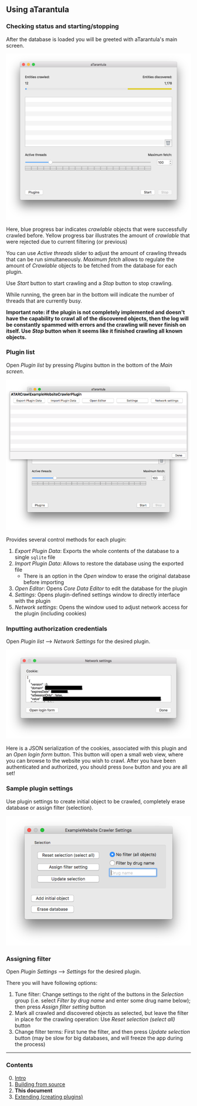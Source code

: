 
## Using aTarantula ##

### Checking status and starting/stopping ###

After the database is loaded you will be greeted with aTarantula's main screen.

![Main screen](/docs/imgs/main_screen.png)

Here, blue progress bar indicates *crawlable* objects that were successfully crawled before. Yellow progress
bar illustrates the amount of *crawlable* that were rejected due to current filtering (or previous)

You can use *Active threads* slider to adjust the amount of crawling threads that can be run simultaneously.
*Maximum fetch* allows to regulate the amount of *Crawlable* objects to be fetched from the database
for each plugin.

Use *Start* button to start crawling and a *Stop* button to stop crawling.

While running, the green bar in the bottom will indicate the number of threads that are currently busy.

**Important note: if the plugin is not completely implemented and doesn't have the capability to crawl all
of the discovered objects, then the log will be constantly spammed with errors and the crawling will never
finish on itself. Use *Stop* button when it seems like it finished crawling all known objects.**

### Plugin list ###

Open *Plugin list* by pressing *Plugins* button in the bottom of the *Main screen*.

![Plugin list](/docs/imgs/plugin_list.png)

Provides several control methods for each plugin:

1. *Export Plugin Data*: Exports the whole contents of the database to a single `sqlite` file
2. *Import Plugin Data*: Allows to restore the database using the exported file
	* There is an option in the *Open* window  to erase the original database before importing
3. *Open Editor*: Opens *Core Data Editor* to edit the database for the plugin
4. *Settings*: Opens plugin-defined settings window to directly interface with the plugin
5. *Network settings*: Opens the window used to adjust network access for the plugin (including cookies)

### Inputting authorization credentials ###

Open *Plugin list* –> *Network Settings* for the desired plugin. 

![Network settings](/docs/imgs/network_settings.png)

Here is a JSON serialization of the cookies, associated with this plugin and an *Open login form* button.
This button will open a small web view, where you can browse to the website you wish to crawl. After
you have been authenticated and authorized, you should press `Done` button and you are all set!

### Sample plugin settings ###

Use plugin settings to create initial object to be crawled, completely erase database or assign filter (selection).

![Sample plugin Settings window](/docs/imgs/plugin_settings.png)

### Assigning filter ###

Open *Plugin Settings* –> *Settings* for the desired plugin.

There you will have following options:

1. Tune filter: Change settings to the right of the buttons in the *Selection* group (i.e. select *Filter by drug
   name* and enter some drug name below); then press *Assign filter setting* button
2. Mark all crawled and discovered objects as selected, but leave the filter in place for the crawling
   operation: Use *Reset selection (select all)* button
3. Change filter terms: First tune the filter, and then press *Update selection* button (may be slow for big
   databases, and will freeze the app during the process)

-----

### Contents ###

0. [Intro](/README.md)
1. [Building from source](/docs/building.md)
2. **This document**
3. [Extending (creating plugins)](/docs/extending.md)
